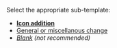 <!-- Please select the the `Preview` tab -->

Select the appropriate sub-template:
* [**Icon addition**](?expand=1&template=icon_addition.md&labels=needs+review,icon+change)
* [General or miscellanous change](?expand=1&template=general_change.md)
* *[Blank](?expand=1&body=+) (not recommended)*
